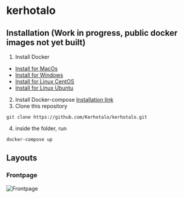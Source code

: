 # kerhotalo

## Installation (Work in progress, public docker images not yet built)

1) Install Docker

* [Install for MacOs ](https://docs.docker.com/docker-for-mac/install/)
* [Install for Windows ](https://docs.docker.com/docker-for-windows/install/)
* [Install for Linux CentOS](https://docs.docker.com/install/linux/docker-ce/centos/)
* [Install for Linux Ubuntu](https://docs.docker.com/install/linux/docker-ce/ubuntu/)

2) Install Docker-compose [Installation link](https://docs.docker.com/compose/install/)
3) Clone this repository
```
git clone https://github.com/Kerhotalo/kerhotalo.git
```
4) inside the folder, run 
```
docker-compose up
````

## Layouts

### Frontpage
![Frontpage](docs/layouts/Frontpage%20Desktop.png)
